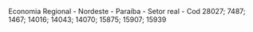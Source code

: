Economia Regional - Nordeste - Paraíba - Setor real - Cod 28027; 7487; 1467; 14016; 14043; 14070; 15875; 15907; 15939